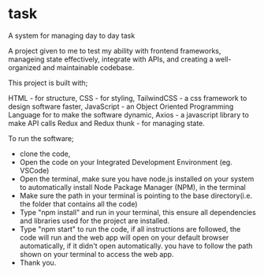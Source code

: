# task
A system for managing day to day task

A project given to me to test my ability with frontend frameworks, manageing state effectively, integrate with APIs, and creating a well-organized and maintainable codebase.

This project is built with;

HTML - for structure,
CSS - for styling,
TailwindCSS - a css framework to design software faster,
JavaScript - an Object Oriented Programming Language for to make the software dynamic,
Axios - a javascript library to make API calls
Redux and Redux thunk - for managing state.

To run the software;
- clone the code,
- Open the code on your Integrated Development Environment (eg. VSCode)
- Open the terminal, make sure you have node.js installed on your system to automatically install Node Package Manager (NPM),
in the terminal
- Make sure the path in your terminal is pointing to the base directory(i.e. the folder that contains all the code)
- Type "npm install" and run in your terminal, this ensure all dependencies and libraries used for the project are installed.
- Type "npm start" to run the code, if all instructions are followed, the code will run and the web app will open on your default browser automatically, if it didn't open automatically. you have to follow the path shown on your terminal to access the web app.
- Thank you.



